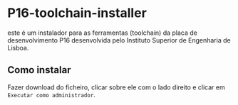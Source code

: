 # P16-toolchain-installer
este é um instalador para as ferramentas (toolchain) da placa de desenvolvimento P16 desenvolvida pelo Instituto Superior de Engenharia de Lisboa.

## Como instalar
Fazer download do ficheiro, clicar sobre ele com o lado direito e clicar em `Executar como administrador`.
